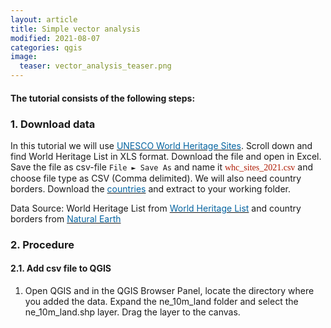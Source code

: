 ```yaml
---
layout: article
title: Simple vector analysis
modified: 2021-08-07
categories: qgis
image:
  teaser: vector_analysis_teaser.png
---
```



#### The tutorial consists of the following steps:

### 1. Download data
In this tutorial we will use [<span style="color:#0564A0">UNESCO World Heritage Sites</span>](http://whc.unesco.org/en/syndication). Scroll down and find World Heritage List in XLS format. Download the file and open in Excel. Save the file as csv-file `File ► Save As` and name it <span style="font-family:Consolas; color:#AF1B03">whc_sites_2021.csv</span> and choose file type as CSV (Comma delimited).
We will also need country borders. Download the [<span style="color:#0564A0">countries</span>](https://http//www.naturalearthdata.com/download/10m/cultural/ne_10m_admin_0_countries.zip) and extract to your working folder.

Data Source:
World Heritage List from [<span style="color:#0564A0">World Heritage List</span>](http://whc.unesco.org/en/syndication) and country borders from [<span style="color:#0564A0">Natural Earth</span>](https://www.naturalearthdata.com/)

### 2. Procedure
#### 2.1. Add csv file to QGIS
1. Open QGIS and in the QGIS Browser Panel, locate the directory where you added the data. Expand the ne_10m_land folder and select the ne_10m_land.shp layer. Drag the layer to the canvas.
